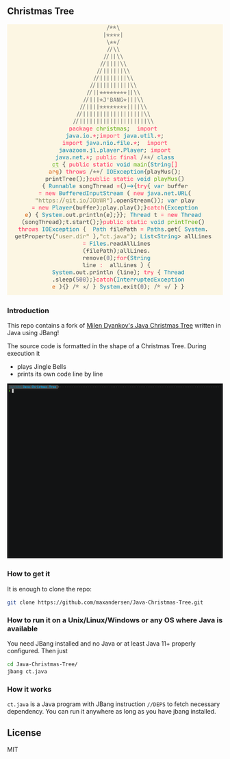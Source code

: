 ## Christmas Tree

![alt intro-gif](./assets/code_tree.png)

### Introduction

This repo contains a fork of [Milen Dyankov's Java Christmas Tree](https://github.com/azzazzel/Java-Christmas-Tree) written in Java using JBang!

The source code is formatted in the shape of a Christmas Tree. During execution it

 - plays Jingle Bells
 - prints its own code line by line

![alt demo](./assets/demo.gif)

### How to get it

It is enough to clone the repo:

```bash
git clone https://github.com/maxandersen/Java-Christmas-Tree.git
```

### How to run it on a Unix/Linux/Windows or any OS where Java is available

You need JBang installed and no Java or at least Java 11+ properly configured.
Then just

```bash
cd Java-Christmas-Tree/
jbang ct.java
```
### How it works

`ct.java` is a Java program with JBang instruction `//DEPS` to fetch 
necessary dependency. You can run it anywhere as long as you have jbang installed. 


## License

MIT
